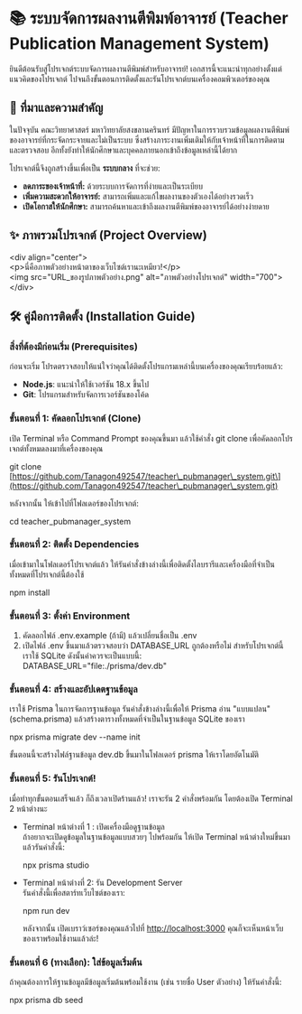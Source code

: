# **📚 ระบบจัดการผลงานตีพิมพ์อาจารย์ (Teacher Publication Management System)**

ยินดีต้อนรับสู่โปรเจกต์ระบบจัดการผลงานตีพิมพ์สำหรับอาจารย์\! เอกสารนี้จะแนะนำทุกอย่างตั้งแต่แนวคิดของโปรเจกต์ ไปจนถึงขั้นตอนการติดตั้งและรันโปรเจกต์บนเครื่องคอมพิวเตอร์ของคุณ

## **🎯 ที่มาและความสำคัญ**

ในปัจจุบัน คณะวิทยาศาสตร์ มหาวิทยาลัยสงขลานครินทร์ มีปัญหาในการรวบรวมข้อมูลผลงานตีพิมพ์ของอาจารย์ที่กระจัดกระจายและไม่เป็นระบบ ซึ่งสร้างภาระงานเพิ่มเติมให้กับเจ้าหน้าที่ในการติดตามและตรวจสอบ อีกทั้งยังทำให้นักศึกษาและบุคคลภายนอกเข้าถึงข้อมูลเหล่านี้ได้ยาก

โปรเจกต์นี้จึงถูกสร้างขึ้นเพื่อเป็น **ระบบกลาง** ที่จะช่วย:

* **ลดภาระของเจ้าหน้าที่:** ด้วยระบบการจัดการที่ง่ายและเป็นระเบียบ  
* **เพิ่มความสะดวกให้อาจารย์:** สามารถเพิ่มและแก้ไขผลงานของตัวเองได้อย่างรวดเร็ว  
* **เปิดโอกาสให้นักศึกษา:** สามารถค้นหาและเข้าถึงผลงานตีพิมพ์ของอาจารย์ได้อย่างง่ายดาย

## **✨ ภาพรวมโปรเจกต์ (Project Overview)**

\<div align="center"\>  
\<p\>นี่คือภาพตัวอย่างหน้าตาของเว็บไซต์เรานะเหมียว\!\</p\>  
\<img src="URL\_ของรูปภาพตัวอย่าง.png" alt="ภาพตัวอย่างโปรเจกต์" width="700"\>  
\</div\>

## **🛠️ คู่มือการติดตั้ง (Installation Guide)**

### **สิ่งที่ต้องมีก่อนเริ่ม (Prerequisites)**

ก่อนจะเริ่ม โปรดตรวจสอบให้แน่ใจว่าคุณได้ติดตั้งโปรแกรมเหล่านี้บนเครื่องของคุณเรียบร้อยแล้ว:

* **Node.js**: แนะนำให้ใช้เวอร์ชัน 18.x ขึ้นไป  
* **Git**: โปรแกรมสำหรับจัดการเวอร์ชันของโค้ด

### **ขั้นตอนที่ 1: คัดลอกโปรเจกต์ (Clone)**

เปิด Terminal หรือ Command Prompt ของคุณขึ้นมา แล้วใช้คำสั่ง git clone เพื่อคัดลอกโปรเจกต์ทั้งหมดลงมาที่เครื่องของคุณ

git clone \[https://github.com/Tanagon492547/teacher\_pubmanager\_system.git\](https://github.com/Tanagon492547/teacher\_pubmanager\_system.git)

หลังจากนั้น ให้เข้าไปที่โฟลเดอร์ของโปรเจกต์:

cd teacher\_pubmanager\_system

### **ขั้นตอนที่ 2: ติดตั้ง Dependencies**

เมื่อเข้ามาในโฟลเดอร์โปรเจกต์แล้ว ให้รันคำสั่งข้างล่างนี้เพื่อติดตั้งไลบรารีและเครื่องมือที่จำเป็นทั้งหมดที่โปรเจกต์นี้ต้องใช้

npm install

### **ขั้นตอนที่ 3: ตั้งค่า Environment**

1. คัดลอกไฟล์ .env.example (ถ้ามี) แล้วเปลี่ยนชื่อเป็น .env  
2. เปิดไฟล์ .env ขึ้นมาแล้วตรวจสอบว่า DATABASE\_URL ถูกต้องหรือไม่ สำหรับโปรเจกต์นี้ เราใช้ SQLite ดังนั้นค่าควรจะเป็นแบบนี้:  
   DATABASE\_URL="file:./prisma/dev.db"

### **ขั้นตอนที่ 4: สร้างและอัปเดตฐานข้อมูล**

เราใช้ Prisma ในการจัดการฐานข้อมูล รันคำสั่งข้างล่างนี้เพื่อให้ Prisma อ่าน "แบบแปลน" (schema.prisma) แล้วสร้างตารางทั้งหมดที่จำเป็นในฐานข้อมูล SQLite ของเรา

npx prisma migrate dev \--name init

ขั้นตอนนี้จะสร้างไฟล์ฐานข้อมูล dev.db ขึ้นมาในโฟลเดอร์ prisma ให้เราโดยอัตโนมัติ

### **ขั้นตอนที่ 5: รันโปรเจกต์\!**

เมื่อทำทุกขั้นตอนเสร็จแล้ว ก็ถึงเวลาเปิดร้านแล้ว\! เราจะรัน 2 คำสั่งพร้อมกัน โดยต้องเปิด Terminal 2 หน้าต่างนะ


* Terminal หน้าต่างที่ 1 : เปิดเครื่องมือดูฐานข้อมูล  
  ถ้าอยากจะเปิดดูข้อมูลในฐานข้อมูลแบบสวยๆ ไปพร้อมกัน ให้เปิด Terminal หน้าต่างใหม่ขึ้นมา แล้วรันคำสั่งนี้:  

  npx prisma studio

* Terminal หน้าต่างที่ 2: รัน Development Server  
  รันคำสั่งนี้เพื่อสตาร์ทเว็บไซต์ของเรา:  

  npm run dev

  หลังจากนั้น เปิดเบราว์เซอร์ของคุณแล้วไปที่ [http://localhost:3000](https://www.google.com/search?q=http://localhost:3000) คุณก็จะเห็นหน้าเว็บของเราพร้อมใช้งานแล้วล่ะ\!  


### **ขั้นตอนที่ 6 (ทางเลือก): ใส่ข้อมูลเริ่มต้น**

ถ้าคุณต้องการให้ฐานข้อมูลมีข้อมูลเริ่มต้นพร้อมใช้งาน (เช่น รายชื่อ User ตัวอย่าง) ให้รันคำสั่งนี้:

npx prisma db seed  
